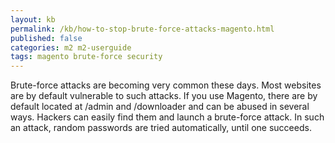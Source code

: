 ```yaml
---
layout: kb
permalink: /kb/how-to-stop-brute-force-attacks-magento.html
published: false
categories: m2 m2-userguide
tags: magento brute-force security
---
```


Brute-force attacks are becoming very common these days. Most websites are by default vulnerable to such attacks. 
If you use Magento, there are by default located at /admin and /downloader and can be abused in several ways. Hackers can easily find them and launch a brute-force attack. In such an attack, random passwords are tried automatically, until one succeeds.